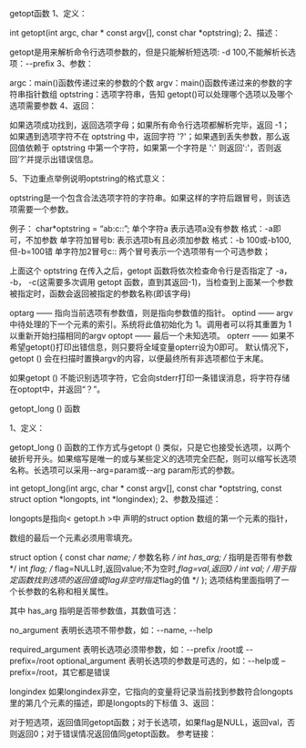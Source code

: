 getopt函数
1、定义：

int getopt(int argc, char * const argv[], const char *optstring);
2、描述：

getopt是用来解析命令行选项参数的，但是只能解析短选项: -d 100,不能解析长选项：--prefix
3、参数：

argc：main()函数传递过来的参数的个数
argv：main()函数传递过来的参数的字符串指针数组
optstring：选项字符串，告知 getopt()可以处理哪个选项以及哪个选项需要参数
4、返回：

如果选项成功找到，返回选项字母；如果所有命令行选项都解析完毕，返回 -1；如果遇到选项字符不在 optstring 中，返回字符 '?'；如果遇到丢失参数，那么返回值依赖于 optstring 中第一个字符，如果第一个字符是 ':' 则返回':'，否则返回'?'并提示出错误信息。

5、下边重点举例说明optstring的格式意义：

optstring是一个包含合法选项字符的字符串。如果这样的字符后跟冒号，则该选项需要一个参数。

例子：
char*optstring = “ab:c::”;
单个字符a         表示选项a没有参数            格式：-a即可，不加参数
单字符加冒号b:     表示选项b有且必须加参数      格式：-b 100或-b100,但-b=100错
单字符加2冒号c::   两个冒号表示一个选项带有一个可选参数；
                 
上面这个 optstring 在传入之后，getopt 函数将依次检查命令行是否指定了 -a， -b， -c(这需要多次调用 getopt 函数，直到其返回-1)，当检查到上面某一个参数被指定时，函数会返回被指定的参数名称(即该字母)


optarg —— 指向当前选项有参数值，则是指向参数值的指针。
optind —— argv中待处理的下一个元素的索引。系统将此值初始化为 1。调用者可以将其重置为 1 以重新开始扫描相同的argv
optopt —— 最后一个未知选项。
opterr ­—— 如果不希望getopt()打印出错信息，则只要将全域变量opterr设为0即可。
默认情况下，getopt () 会在扫描时置换argv的内容，以便最终所有非选项都位于末尾。 

如果getopt () 不能识别选项字符，它会向stderr打印一条错误消息，将字符存储在optopt中，并返回“？”。

getopt_long () 函数

1、定义：

getopt_long () 函数的工作方式与getopt () 类似，只是它也接受长选项，以两个破折号开头。如果缩写是唯一的或与某些定义的选项完全匹配，则可以缩写长选项名称。长选项可以采用--arg=param或--arg param形式的参数。

int getopt_long(int argc, char * const argv[],
           const char *optstring,
           const struct option *longopts, int *longindex);
2、参数及描述：

longopts是指向< getopt.h >中 声明的struct option 数组的第一个元素的指针，

数组的最后一个元素必须用零填充。

struct option {
const char  *name;       /* 参数名称 */
int          has_arg;    /* 指明是否带有参数 */
int          *flag;      /* flag=NULL时,返回value;不为空时,*flag=val,返回0 */
int          val;        /* 用于指定函数找到选项的返回值或flag非空时指定*flag的值 */
}; 
选项结构里面指明了一个长参数的名称和相关属性。

其中 has_arg 指明是否带参数值，其数值可选：

no_argument 表明长选项不带参数，如：--name, --help

required_argument 表明长选项必须带参数，如：--prefix /root或 --prefix=/root optional_argument 表明长选项的参数是可选的，如：--help或 –prefix=/root，其它都是错误

longindex   如果longindex非空，它指向的变量将记录当前找到参数符合longopts里的第几个元素的描述，即是longopts的下标值
3、返回：

对于短选项，返回值同getopt函数；对于长选项，如果flag是NULL，返回val，否则返回0；对于错误情况返回值同getopt函数。
参考链接：
